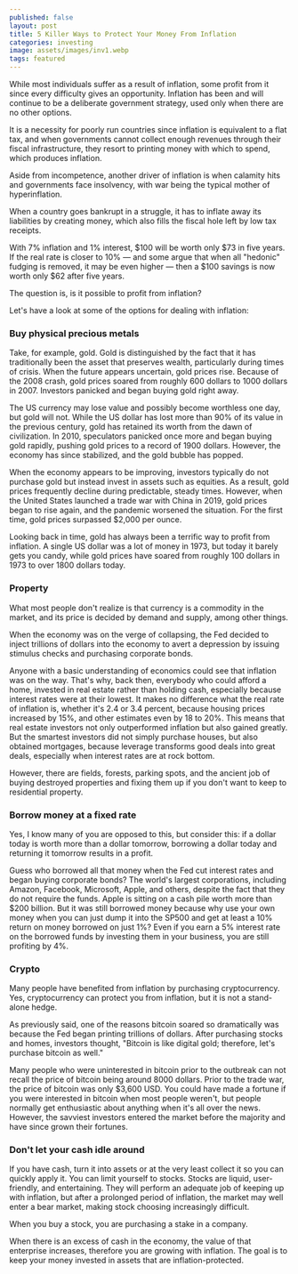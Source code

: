 ```yaml
---
published: false
layout: post
title: 5 Killer Ways to Protect Your Money From Inflation
categories: investing
image: assets/images/inv1.webp
tags: featured
---
```


While most individuals suffer as a result of inflation, some profit from it since every difficulty gives an opportunity. Inflation has been and will continue to be a deliberate government strategy, used only when there are no other options.

It is a necessity for poorly run countries since inflation is equivalent to a flat tax, and when governments cannot collect enough revenues through their fiscal infrastructure, they resort to printing money with which to spend, which produces inflation.

Aside from incompetence, another driver of inflation is when calamity hits and governments face insolvency, with war being the typical mother of hyperinflation.

When a country goes bankrupt in a struggle, it has to inflate away its liabilities by creating money, which also fills the fiscal hole left by low tax receipts.

With 7% inflation and 1% interest, $100 will be worth only $73 in five years. If the real rate is closer to 10% — and some argue that when all "hedonic" fudging is removed, it may be even higher — then a $100 savings is now worth only $62 after five years.

The question is, is it possible to profit from inflation?

Let's have a look at some of the options for dealing with inflation:

### Buy physical precious metals

Take, for example, gold. Gold is distinguished by the fact that it has traditionally been the asset that preserves wealth, particularly during times of crisis. When the future appears uncertain, gold prices rise. Because of the 2008 crash, gold prices soared from roughly 600 dollars to 1000 dollars in 2007. Investors panicked and began buying gold right away. 

The US currency may lose value and possibly become worthless one day, but gold will not. While the US dollar has lost more than 90% of its value in the previous century, gold has retained its worth from the dawn of civilization. In 2010, speculators panicked once more and began buying gold rapidly, pushing gold prices to a record of 1900 dollars. However, the economy has since stabilized, and the gold bubble has popped.

When the economy appears to be improving, investors typically do not purchase gold but instead invest in assets such as equities. As a result, gold prices frequently decline during predictable, steady times. However, when the United States launched a trade war with China in 2019, gold prices began to rise again, and the pandemic worsened the situation. For the first time, gold prices surpassed $2,000 per ounce.

Looking back in time, gold has always been a terrific way to profit from inflation. A single US dollar was a lot of money in 1973, but today it barely gets you candy, while gold prices have soared from roughly 100 dollars in 1973 to over 1800 dollars today.

### Property

What most people don't realize is that currency is a commodity in the market, and its price is decided by demand and supply, among other things.

When the economy was on the verge of collapsing, the Fed decided to inject trillions of dollars into the economy to avert a depression by issuing stimulus checks and purchasing corporate bonds.

Anyone with a basic understanding of economics could see that inflation was on the way. That's why, back then, everybody who could afford a home, invested in real estate rather than holding cash, especially because interest rates were at their lowest. It makes no difference what the real rate of inflation is, whether it's 2.4 or 3.4 percent, because housing prices increased by 15%, and other estimates even by 18 to 20%. This means that real estate investors not only outperformed inflation but also gained greatly. But the smartest investors did not simply purchase houses, but also obtained mortgages, because leverage transforms good deals into great deals, especially when interest rates are at rock bottom.

However, there are fields, forests, parking spots, and the ancient job of buying destroyed properties and fixing them up if you don't want to keep to residential property.

### Borrow money at a fixed rate

Yes, I know many of you are opposed to this, but consider this: if a dollar today is worth more than a dollar tomorrow, borrowing a dollar today and returning it tomorrow results in a profit.

Guess who borrowed all that money when the Fed cut interest rates and began buying corporate bonds? The world's largest corporations, including Amazon, Facebook, Microsoft, Apple, and others, despite the fact that they do not require the funds. Apple is sitting on a cash pile worth more than $200 billion. But it was still borrowed money because why use your own money when you can just dump it into the SP500 and get at least a 10% return on money borrowed on just 1%? Even if you earn a 5% interest rate on the borrowed funds by investing them in your business, you are still profiting by 4%.

### Crypto

Many people have benefited from inflation by purchasing cryptocurrency. Yes, cryptocurrency can protect you from inflation, but it is not a stand-alone hedge.

As previously said, one of the reasons bitcoin soared so dramatically was because the Fed began printing trillions of dollars. After purchasing stocks and homes, investors thought, "Bitcoin is like digital gold; therefore, let's purchase bitcoin as well."

Many people who were uninterested in bitcoin prior to the outbreak can not recall the price of bitcoin being around 8000 dollars. Prior to the trade war, the price of bitcoin was only $3,600 USD. You could have made a fortune if you were interested in bitcoin when most people weren't, but people normally get enthusiastic about anything when it's all over the news. However, the savviest investors entered the market before the majority and have since grown their fortunes.

### Don't let your cash idle around

If you have cash, turn it into assets or at the very least collect it so you can quickly apply it. You can limit yourself to stocks. Stocks are liquid, user-friendly, and entertaining. They will perform an adequate job of keeping up with inflation, but after a prolonged period of inflation, the market may well enter a bear market, making stock choosing increasingly difficult.

When you buy a stock, you are purchasing a stake in a company.

When there is an excess of cash in the economy, the value of that enterprise increases, therefore you are growing with inflation. The goal is to keep your money invested in assets that are inflation-protected.

